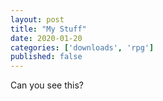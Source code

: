 ```yaml
---
layout: post
title: "My Stuff"
date: 2020-01-20
categories: ['downloads', 'rpg']
published: false
---
```


Can you see this?
